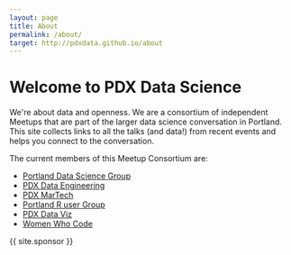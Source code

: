 ```yaml
---
layout: page
title: About
permalink: /about/
target: http://pdxdata.github.io/about
---
```


Welcome to PDX Data Science
===========

We're about data and openness. We are a consortium of independent Meetups that are part of the larger data science conversation in Portland. This site collects links to all the talks (and data!) from recent events and helps you connect to the conversation.

The current members of this Meetup Consortium are:

* [Portland Data Science Group](http://www.meetup.com/Portland-Data-Science-Group/)
* [PDX Data Engineering](http://www.meetup.com/PDX-Data-Engineering/)
* [PDX MarTech](https://www.meetup.com/MarTech-PDX-Marketing-Technology-Group/)
* [Portland R user Group](http://www.meetup.com/portland-r-user-group/)
* [PDX Data Viz](http://www.meetup.com/PDX-Data-Visualization/)
* [Women Who Code](http://www.meetup.com/Women-Who-Code-Portland/)

{{ site.sponsor }}
